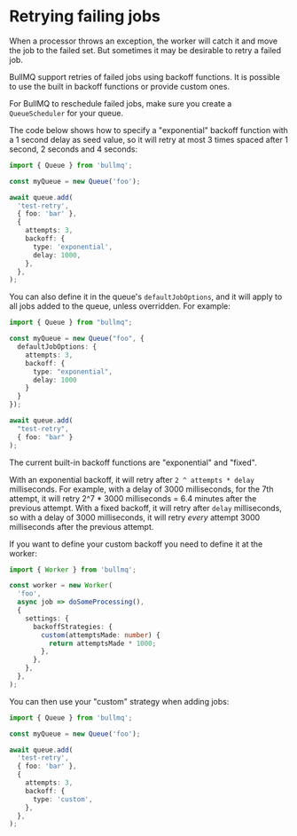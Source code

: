 # Retrying failing jobs

When a processor throws an exception, the worker will catch it and move the job to the failed set. But sometimes it may be desirable to retry a failed job.

BullMQ support retries of failed jobs using backoff functions. It is possible to use the built in backoff functions or provide custom ones.

For BullMQ to reschedule failed jobs, make sure you create a `QueueScheduler` for your queue.

The code below shows how to specify a "exponential" backoff function with a 1 second delay as seed value, so it will retry at most 3 times spaced after 1 second, 2 seconds and 4 seconds:

```typescript
import { Queue } from 'bullmq';

const myQueue = new Queue('foo');

await queue.add(
  'test-retry',
  { foo: 'bar' },
  {
    attempts: 3,
    backoff: {
      type: 'exponential',
      delay: 1000,
    },
  },
);
```

You can also define it in the queue's `defaultJobOptions`, and it will apply to all jobs added to the queue, unless overridden. For example:

```typescript
import { Queue } from "bullmq";

const myQueue = new Queue("foo", {
  defaultJobOptions: {
    attempts: 3,
    backoff: {
      type: "exponential",
      delay: 1000
    }
  }
});

await queue.add(
  "test-retry",
  { foo: "bar" }
);
```

The current built-in backoff functions are "exponential" and "fixed".

With an exponential backoff, it will retry after `2 ^ attempts * delay` milliseconds. For example, with a delay of 3000 milliseconds, for the 7th attempt, it will retry 2^7 * 3000 milliseconds = 6.4 minutes after the previous attempt. With a fixed backoff, it will retry after `delay` milliseconds, so with a delay of 3000 milliseconds, it will retry _every_ attempt 3000 milliseconds after the previous attempt.

If you want to define your custom backoff you need to define it at the worker:

```typescript
import { Worker } from 'bullmq';

const worker = new Worker(
  'foo',
  async job => doSomeProcessing(),
  {
    settings: {
      backoffStrategies: {
        custom(attemptsMade: number) {
          return attemptsMade * 1000;
        },
      },
    },
  },
);
```

You can then use your "custom" strategy when adding jobs:

```typescript
import { Queue } from 'bullmq';

const myQueue = new Queue('foo');

await queue.add(
  'test-retry',
  { foo: 'bar' },
  {
    attempts: 3,
    backoff: {
      type: 'custom',
    },
  },
);
```

